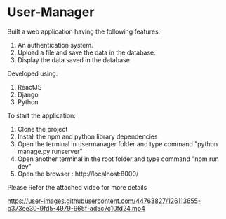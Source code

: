# User-Manager

Built a web application having the following features:
1. An authentication system.
2. Upload a file and save the data in the database.
3. Display the data saved in the database

Developed using:
1. ReactJS
2. Django
3. Python

To start the application:
1. Clone the project
2. Install the npm and python library dependencies
3. Open the terminal in usermanager folder and type command "python manage.py runserver"
4. Open another terminal in the root folder and type command "npm run dev"
5. Open the browser : http://localhost:8000/

Please Refer the attached video for more details

https://user-images.githubusercontent.com/44763827/126113655-b373ee30-9fd5-4979-965f-ad5c7c10fd24.mp4

